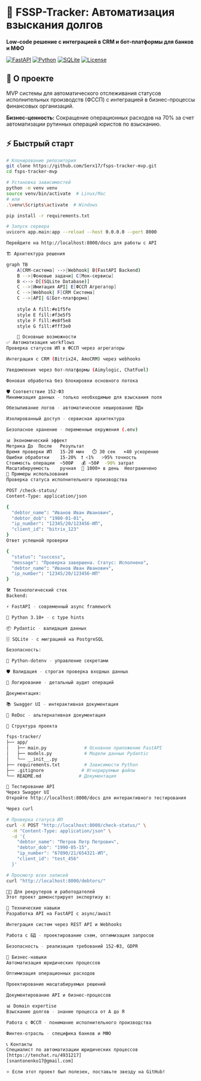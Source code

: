 # 🚀 FSSP-Tracker: Автоматизация взыскания долгов

**Low-code решение с интеграцией в CRM и бот-платформы для банков и МФО**

[![FastAPI](https://img.shields.io/badge/FastAPI-005571?style=for-the-badge&logo=fastapi)](https://fastapi.tiangolo.com/)
[![Python](https://img.shields.io/badge/Python-3.10+-3776AB?style=for-the-badge&logo=python&logoColor=white)](https://www.python.org/)
[![SQLite](https://img.shields.io/badge/SQLite-07405E?style=for-the-badge&logo=sqlite&logoColor=white)](https://sqlite.org/)
[![License](https://img.shields.io/badge/License-MIT-green?style=for-the-badge)](LICENSE)

## 📖 О проекте

MVP системы для автоматического отслеживания статусов исполнительных производств (ФССП) с интеграцией в бизнес-процессы финансовых организаций.

**Бизнес-ценность:** Сокращение операционных расходов на 70% за счет автоматизации рутинных операций юристов по взысканию.

## ⚡ Быстрый старт

```bash
# Клонирование репозитория
git clone https://github.com/Serx17/fsps-tracker-mvp.git
cd fsps-tracker-mvp

# Установка зависимостей
python -m venv venv
source venv/bin/activate  # Linux/Mac
# или
.\venv\Scripts\activate  # Windows

pip install -r requirements.txt

# Запуск сервера
uvicorn app.main:app --reload --host 0.0.0.0 --port 8000

Перейдите на http://localhost:8000/docs для работы с API

🏗️ Архитектура решения

graph TB
    A[CRM-система] -->|Webhook| B(FastAPI Backend)
    B -->|Фоновые задачи| C[Мок-сервисы]
    B <--> D[(SQLite Database)]
    C -->|Имитация API| E[ФССП Агрегатор]
    C -->|Webhook| F[CRM Система]
    C -->|API| G[Бот-платформа]
    
    style A fill:#e1f5fe
    style E fill:#f3e5f5
    style F fill:#e8f5e8
    style G fill:#fff3e0

    🔧 Основные возможности
✅ Автоматизация workflows
Проверка статусов ИП в ФССП через агрегаторы

Интеграция с CRM (Bitrix24, AmoCRM) через webhooks

Уведомления через бот-платформы (Aimylogic, ChatFuel)

Фоновая обработка без блокировки основного потока

🛡️ Соответствие 152-ФЗ
Минимизация данных - только необходимые для взыскания поля

Обезыливание логов - автоматическое хеширование ПДн

Изолированный доступ - сервисная архитектура

Безопасное хранение - переменные окружения (.env)

📊 Экономический эффект
Метрика	До	После	Результат
Время проверки ИП	15-20 мин	⏱️ 30 сек	×40 ускорение
Ошибки обработки	15-20%	❗ <1%	>95% точность
Стоимость операции	~500₽	💰 ~50₽	-90% затрат
Масштабируемость	ручная	🚀 1000+ в день	Неограничено
🚀 Примеры использования
Проверка статуса исполнительного производства

POST /check-status/
Content-Type: application/json

{
  "debtor_name": "Иванов Иван Иванович",
  "debtor_dob": "1980-01-01",
  "ip_number": "12345/20/123456-ИП",
  "client_id": "bitrix_123"
}
Ответ успешной проверки

{
  "status": "success",
  "message": "Проверка завершена. Статус: Исполнено",
  "debtor_name": "Иванов Иван Иванович",
  "ip_number": "12345/20/123456-ИП"
}

🛠️ Технологический стек
Backend:

⚡ FastAPI - современный async framework

🐍 Python 3.10+ - с type hints

📦 Pydantic - валидация данных

🗄️ SQLite - с миграцией на PostgreSQL

Безопасность:

🔐 Python-dotenv - управление секретами

🛡️ Валидация - строгая проверка входных данных

📝 Логирование - детальный аудит операций

Документация:

📚 Swagger UI - интерактивная документация

📖 ReDoc - альтернативная документация

📁 Структура проекта

fsps-tracker/
├── app/
│   ├── main.py              # Основное приложение FastAPI
│   ├── models.py            # Модели данных Pydantic
│   └── __init__.py
├── requirements.txt         # Зависимости Python
├── .gitignore              # Игнорируемые файлы
└── README.md              # Документация

🧪 Тестирование API
Через Swagger UI
Откройте http://localhost:8000/docs для интерактивного тестирования

Через curl

# Проверка статуса ИП
curl -X POST "http://localhost:8000/check-status/" \
  -H "Content-Type: application/json" \
  -d '{
    "debtor_name": "Петров Петр Петрович",
    "debtor_dob": "1990-05-15",
    "ip_number": "67890/21/654321-ИП",
    "client_id": "test_456"
  }'

# Просмотр всех записей
curl "http://localhost:8000/debtors/"

👨‍💻 Для рекрутеров и работодателей
Этот проект демонстрирует экспертизу в:

🔧 Технические навыки
Разработка API на FastAPI с async/await

Интеграция систем через REST API и Webhooks

Работа с БД - проектирование схем, оптимизация запросов

Безопасность - реализация требований 152-ФЗ, GDPR

🏢 Бизнес-навыки
Автоматизация юридических процессов

Оптимизация операционных расходов

Проектирование масштабируемых решений

Документирование API и бизнес-процессов

📊 Domain expertise
Взыскание долгов - знание процесса от А до Я

Работа с ФССП - понимание исполнительного производства

Финтех-отрасль - специфика банков и МФО

📞 Контакты
Специалист по автоматизации юридических процессов
[https://tenchat.ru/4931217]
[snantonenko17@gmail.com]

⭐ Если этот проект был полезен, поставьте звезду на GitHub!